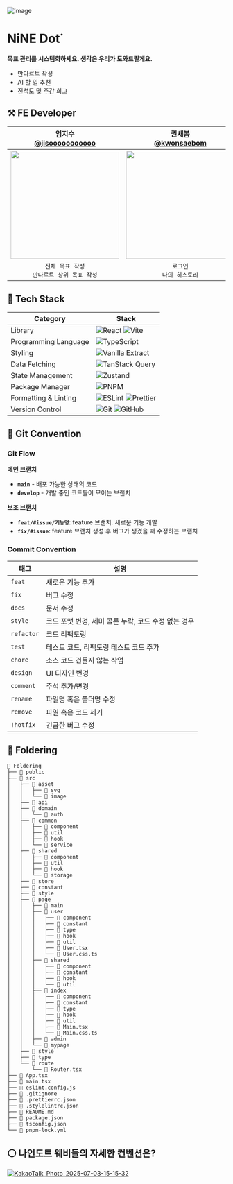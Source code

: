 ![image](https://github.com/user-attachments/assets/23f8c862-ffe7-4b7a-8f42-962cc218f2a5)

# NiNE Dot˙ 

**목표 관리를 시스템화하세요. 생각은 우리가 도와드릴게요.**
- 만다르트 작성
- AI 할 일 추천
- 진척도 및 주간 회고

## ⚒️ FE Developer
|임지수</br>[@jisooooooooooo](https://github.com/jisooooooooooo)|권새봄</br>[@kwonsaebom](https://github.com/kwonsaebom)|신지수</br>[@shinjigu](https://github.com/shinjigu)|이윤지</br>[@Leeyoonji23](https://github.com/Leeyoonji23)|
|:---:|:---:|:---:|:---:|
|<img src = "https://github.com/user-attachments/assets/99ee54a2-eae0-4ccd-94a3-419d6266000c" width ="250">|<img src = "https://avatars.githubusercontent.com/u/94830364?v=4" width ="250">|<img src = "https://avatars.githubusercontent.com/u/130023628?v=4" width ="250">|<img src = "https://avatars.githubusercontent.com/u/90778858?v=4" width ="250">|
|`전체 목표 작성`</br>`만다르트 상위 목표 작성`|`로그인`</br>`나의 히스토리`|`만다르트 하위 목표 작성`</br>`나의 할 일`|`나의 만다르트`</br>`나의 만다르트 수정`|

## 📘 Tech Stack
| Category | Stack |
|----------|-------|
| Library | ![React](https://img.shields.io/badge/React-61DAFB?style=for-the-badge&logo=react&logoColor=white) ![Vite](https://img.shields.io/badge/Vite-646CFF?style=for-the-badge&logo=vite&logoColor=white) | 
| Programming Language | ![TypeScript](https://img.shields.io/badge/TypeScript-3178C6?style=for-the-badge&logo=typescript&logoColor=white) |
| Styling | ![Vanilla Extract](https://img.shields.io/badge/Vanilla%20Extract-DB7093?style=for-the-badge&logo=vanillaextract&logoColor=white) |
| Data Fetching | ![TanStack Query](https://img.shields.io/badge/TanStack_Query-FF4154?style=for-the-badge&logo=react-query&logoColor=white) |
| State Management | ![Zustand](https://img.shields.io/badge/Zustand-000000?style=for-the-badge&logo=Zustand&logoColor=white) |
| Package Manager | ![PNPM](https://img.shields.io/badge/PNPM-F69220?style=for-the-badge&logo=pnpm&logoColor=white) |
| Formatting & Linting | ![ESLint](https://img.shields.io/badge/ESLint-4B32C3?style=for-the-badge&logo=eslint&logoColor=white) ![Prettier](https://img.shields.io/badge/Prettier-F7B93E?style=for-the-badge&logo=prettier&logoColor=white) |
| Version Control      | ![Git](https://img.shields.io/badge/Git-F05032?style=for-the-badge&logo=git&logoColor=white) ![GitHub](https://img.shields.io/badge/GitHub-181717?style=for-the-badge&logo=github&logoColor=white) |

## 🪾 Git Convention
### Git Flow
**메인 브랜치**
- **`main`** - 배포 가능한 상태의 코드
- **`develop`** - 개발 중인 코드들이 모이는 브랜치

**보조 브랜치**
- **`feat/#issue/기능명`**: feature 브랜치. 새로운 기능 개발
- **`fix/#issue`**: feature 브랜치 생성 후 버그가 생겼을 때 수정하는 브랜치

### Commit Convention
| 태그 | 설명 |
|------|------|
| `feat` | 새로운 기능 추가 |
| `fix` | 버그 수정 |
| `docs` | 문서 수정 |
| `style` | 코드 포맷 변경, 세미 콜론 누락, 코드 수정 없는 경우 |
| `refactor` | 코드 리팩토링 |
| `test` | 테스트 코드, 리팩토링 테스트 코드 추가 |
| `chore` | 소스 코드 건들지 않는 작업 |
| `design` | UI 디자인 변경 |
| `comment` | 주석 추가/변경 |
| `rename` | 파일명 혹은 폴더명 수정 |
| `remove` | 파일 혹은 코드 제거 |
| `!hotfix` | 긴급한 버그 수정 |

## 📂 Foldering
```
📂 Foldering
├── 📁 public
├── 📁 src
│   ├── 📁 asset
│   │   ├── 📁 svg
│   │   └── 📁 image
│   ├── 📁 api
│   ├── 📁 domain
│   │   └── 📁 auth
│   ├── 📁 common
│   │   ├── 📁 component
│   │   ├── 📁 util
│   │   ├── 📁 hook
│   │   └── 📁 service
│   ├── 📁 shared
│   │   ├── 📁 component
│   │   ├── 📁 util
│   │   ├── 📁 hook
│   │   └── 📁 storage
│   ├── 📁 store
│   ├── 📁 constant
│   ├── 📁 style
│   ├── 📁 page
│   │   ├── 📁 main
│   │   ├── 📁 user
│   │   │   ├── 📁 component
│   │   │   ├── 📁 constant
│   │   │   ├── 📁 type
│   │   │   ├── 📁 hook
│   │   │   ├── 📁 util
│   │   │   ├── 📜 User.tsx
│   │   │   └── 📜 User.css.ts
│   │   ├── 📁 shared
│   │   │   ├── 📁 component
│   │   │   ├── 📁 constant
│   │   │   ├── 📁 hook
│   │   │   └── 📁 util
│   │   ├── 📁 index
│   │   │   ├── 📁 component
│   │   │   ├── 📁 constant
│   │   │   ├── 📁 type
│   │   │   ├── 📁 hook
│   │   │   ├── 📁 util
│   │   │   ├── 📜 Main.tsx
│   │   │   └── 📜 Main.css.ts
│   │   ├── 📁 admin
│   │   └── 📁 mypage
│   ├── 📁 style
│   ├── 📁 type
│   └── 📁 route
│       └── 📜 Router.tsx
├── 📜 App.tsx
├── 📜 main.tsx
├── 📜 eslint.config.js
├── 📜 .gitignore
├── 📜 .prettierrc.json
├── 📜 .stylelintrc.json
├── 📜 README.md
├── 📜 package.json
├── 📜 tsconfig.json
└── 📜 pnpm-lock.yml
```

## ⚪️ 나인도트 웨비들의 자세한 컨벤션은?
[![KakaoTalk_Photo_2025-07-03-15-15-32](https://github.com/user-attachments/assets/55c401f9-22cc-4f3c-a32a-32c57d192d16)](https://fantastic-kumquat-2d3.notion.site/216f2c0149da81aa86ebf5a8c6ceb628)

